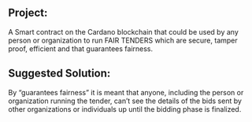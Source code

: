 ## Project:
A Smart contract on the Cardano blockchain that could be used by any person or organization to run FAIR TENDERS which are secure, tamper proof, efficient and that guarantees fairness.

## Suggested Solution:
By “guarantees fairness” it is meant that anyone, including the person or organization running the tender, can’t see the details of the bids sent by other organizations or individuals up until the bidding phase is finalized.
